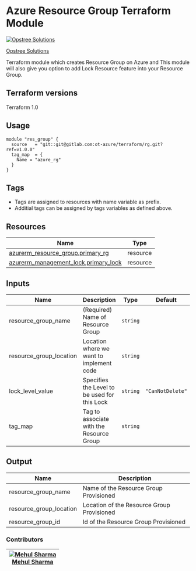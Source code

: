 Azure Resource Group Terraform Module
=====================================

[![Opstree Solutions][opstree_avatar]][opstree_homepage]

[Opstree Solutions][opstree_homepage]

  [opstree_homepage]: https://opstree.github.io/
  [opstree_avatar]: https://img.cloudposse.com/150x150/https://github.com/opstree.png

Terraform module which creates Resource Group on Azure and This module will also give you option to add Lock Resource feature into your Resource Group.

Terraform versions
------------------
Terraform 1.0

Usage
------

```hcl
module "res_group" {
  source   = "git::git@gitlab.com:ot-azure/terraform/rg.git?ref=v1.0.0"
  tag_map  = {
    Name = "azure_rg"
  }
}
```

Tags
----
* Tags are assigned to resources with name variable as prefix.
* Additial tags can be assigned by tags variables as defined above.

Resources
------
| Name | Type |
|------|------|
| [azurerm_resource_group.primary_rg](https://registry.terraform.io/providers/hashicorp/azurerm/latest/docs/resources/resource_group) | resource |
| [azurerm_management_lock.primary_lock](https://registry.terraform.io/providers/hashicorp/azurerm/latest/docs/resources/management_lock) | resource |

Inputs
------
| Name | Description | Type | Default | Required |
|------|-------------|------|---------|:--------:|
| resource_group_name | (Required) Name of Resource Group | `string` |  | yes |
| resource_group_location | Location where we want to implement code | `string` |  | yes |
| lock_level_value | Specifies the Level to be used for this Lock | `string` | `"CanNotDelete"` | no |
| tag_map | Tag to associate with the Resource Group | `string` | | no |

Output
------
| Name | Description |
|------|-------------|
| resource_group_name | Name of the Resource Group Provisioned |
| resource_group_location | Location of the Resource Group Provisioned |
| resource_group_id | Id of the Resource Group Provisioned |

### Contributors

|  [![Mehul Sharma][mehul_avatar]][mehul_homepage]<br/>[Mehul Sharma][mehul_homepage] |
|---|

  [mehul_homepage]: https://gitlab.com/mehulsharma2010
  [mehul_avatar]: https://gitlab.com/uploads/-/system/user/avatar/7039343/avatar.png?width=400
